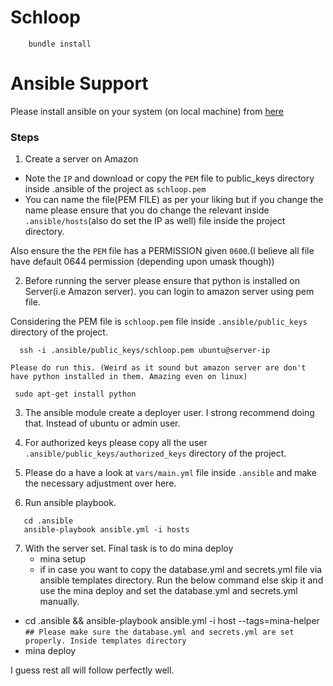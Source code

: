 # Schloop

 ```
     bundle install
 ```

# Ansible Support

Please install ansible on your system (on local machine) from [here](http://docs.ansible.com/ansible/intro_installation.html)

### Steps
1. Create a server on Amazon

  - Note the `IP` and download or copy the `PEM` file to public_keys directory inside .ansible of the project as `schloop.pem` 
   - You can name the file(PEM FILE) as per your liking but if you change the name please ensure that you do change the relevant inside `.ansible/hosts`(also do set the IP as well) file inside the project directory. 

  Also ensure the the `PEM` file has a PERMISSION given `0600`.(I believe all file have default 0644 permission (depending upon umask though))


2. Before running the server please ensure that python is installed on Server(i.e Amazon server). you can login to amazon server using pem file.

  Considering the PEM file is `schloop.pem` file inside `.ansible/public_keys` directory of the project.

   ```
     ssh -i .ansible/public_keys/schloop.pem ubuntu@server-ip 

   ```
    Please do run this. (Weird as it sound but amazon server are don't have python installed in them. Amazing even on linux) 
   ``` 
    sudo apt-get install python
   ```

3. The ansible module create a deployer user. I strong recommend doing that. Instead of ubuntu or admin user. 

4. For authorized keys please copy all the user `.ansible/public_keys/authorized_keys` directory of the project.

5. Please do a have a look at `vars/main.yml` file inside `.ansible` and make the necessary adjustment over here.

6. Run ansible playbook.
  ```
     cd .ansible
     ansible-playbook ansible.yml -i hosts
  ```

7. With the server set. Final task is to do mina deploy
   - mina setup
   - if in case you want to copy the database.yml and secrets.yml file via ansible templates directory. Run the below command else skip it and use the mina deploy and set the database.yml and secrets.yml manually.
  - cd .ansible && ansible-playbook ansible.yml -i host --tags=mina-helper `## Please make sure the database.yml and secrets.yml are set properly. Inside templates directory`
  - mina deploy

I guess rest all will follow perfectly well.

